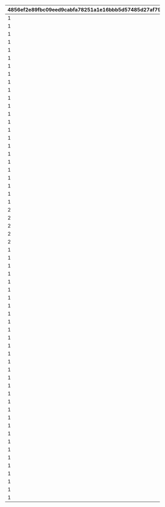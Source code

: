 |4856ef2e89fbc09eed9cabfa78251a1e16bbb5d57485d27af79ede51d02b6ec5|077643dc195675771ece7be9972fdd47bc132e4344b1a17f38268166bb97d844|d5962f5df37916507e701e5950510ccc0ddfa498e412c85af686028066ff6a22|8d4632fb774374667a5c7e6349e6815df89e209c2cd9b921a46c5ce565b8a772|97d3a66fef407f25465a851cc1cac2fa47d1d8f56846299490bf69b3d333f47f|b0c3cb0ea23fa70df76d9a4f53b5a0b54b75f162f4dfe43d1deaadbe1d5ea63e|
| --- | --- | --- | --- | --- | --- |
|1|1|vo_caravan_105801_start_001|11101|1|vo_caravan|
|1|1|vo_caravan_105801_start_002|11102|1|vo_caravan|
|1|2|vo_caravan_105901_start_001|12101|1|vo_caravan|
|1|2|vo_caravan_105901_start_002|12102|1|vo_caravan|
|1|3|vo_caravan_106001_start_001|13101|1|vo_caravan|
|1|3|vo_caravan_106001_start_002|13102|1|vo_caravan|
|1|4|vo_caravan_106401_start_001|14101|1|vo_caravan|
|1|4|vo_caravan_106401_start_002|14102|1|vo_caravan|
|1|1|vo_caravan_105801_dice_001|21101|2|vo_caravan|
|1|1|vo_caravan_105801_dice_002|21102|2|vo_caravan|
|1|2|vo_caravan_105901_dice_001|22101|2|vo_caravan|
|1|2|vo_caravan_105901_dice_002|22102|2|vo_caravan|
|1|3|vo_caravan_106001_dice_001|23101|2|vo_caravan|
|1|3|vo_caravan_106001_dice_002|23102|2|vo_caravan|
|1|4|vo_caravan_106401_dice_001|24101|2|vo_caravan|
|1|4|vo_caravan_106401_dice_002|24102|2|vo_caravan|
|1|1|vo_caravan_105801_slot_001|31101|3|vo_caravan|
|1|2|vo_caravan_105901_slot_001|32101|3|vo_caravan|
|1|3|vo_caravan_106001_slot_001|33101|3|vo_caravan|
|1|4|vo_caravan_106401_slot_001|34101|3|vo_caravan|
|1|1|vo_caravan_105801_dish_001|41101|4|vo_caravan|
|1|1|vo_caravan_105801_dish_002|41102|4|vo_caravan|
|1|2|vo_caravan_105901_dish_001|42101|4|vo_caravan|
|1|2|vo_caravan_105901_dish_002|42102|4|vo_caravan|
|2|1|se_caravan_food_peko|42201|4|se_caravan|
|2|2|se_caravan_food_coccoro|42202|4|se_caravan|
|2|3|se_caravan_food_kyaru|42203|4|se_caravan|
|2|4|se_caravan_food_coccoro|42204|4|se_caravan|
|2|100|se_caravan_food_onigiri|42205|4|se_caravan|
|1|3|vo_caravan_106001_dish_001|43101|4|vo_caravan|
|1|3|vo_caravan_106001_dish_002|43102|4|vo_caravan|
|1|4|vo_caravan_106401_dish_001|44101|4|vo_caravan|
|1|4|vo_caravan_106401_dish_002|44102|4|vo_caravan|
|1|100|vo_caravan_onigiri_dish_001|45101|4|vo_caravan|
|1|0|vo_caravan_105801_goal_001|61101|6|vo_caravan|
|1|0|vo_caravan_105801_win_001|61201|61|vo_caravan|
|1|0|vo_caravan_105801_lose_001|61301|62|vo_caravan|
|1|0|vo_caravan_105901_goal_001|62101|6|vo_caravan|
|1|0|vo_caravan_105901_win_001|62201|61|vo_caravan|
|1|0|vo_caravan_105901_lose_001|62301|62|vo_caravan|
|1|0|vo_caravan_106001_goal_001|63101|6|vo_caravan|
|1|0|vo_caravan_106001_win_001|63201|61|vo_caravan|
|1|0|vo_caravan_106001_lose_001|63301|62|vo_caravan|
|1|0|vo_caravan_118501_goal_001|64101|6|vo_caravan|
|1|0|vo_caravan_106401_goal_001|65101|6|vo_caravan|
|1|0|vo_caravan_106401_win_001|65201|61|vo_caravan|
|1|0|vo_caravan_106401_lose_001|65301|62|vo_caravan|
|1|0|vo_caravan_105801_appraise_001|71101|7|vo_caravan|
|1|0|vo_caravan_105901_appraise_001|72101|7|vo_caravan|
|1|0|vo_caravan_106001_appraise_001|73101|7|vo_caravan|
|1|0|vo_caravan_106401_appraise_001|74101|7|vo_caravan|
|1|0|vo_caravan_105801_result_001|81101|8|vo_caravan|
|1|0|vo_caravan_105901_result_001|82101|8|vo_caravan|
|1|0|vo_caravan_106001_result_001|83101|8|vo_caravan|
|1|0|vo_caravan_106401_result_001|84101|8|vo_caravan|
|1|11|vo_caravan_319700_dice_001|211101|2|vo_caravan|
|1|11|vo_caravan_319700_dice_002|211102|2|vo_caravan|
|1|12|vo_caravan_319800_dice_001|212101|2|vo_caravan|
|1|12|vo_caravan_319800_dice_002|212102|2|vo_caravan|
|1|13|vo_caravan_319900_dice_001|213101|2|vo_caravan|
|1|13|vo_caravan_319900_dice_002|213102|2|vo_caravan|